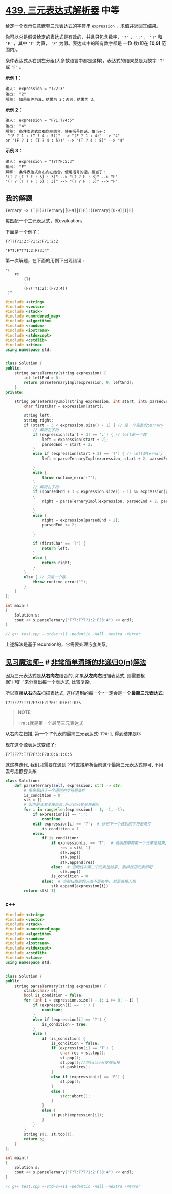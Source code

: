 # [439. 三元表达式解析器](https://leetcode-cn.com/problems/ternary-expression-parser/) 中等

给定一个表示任意嵌套三元表达式的字符串 `expression` ，求值并返回其结果。

你可以总是假设给定的表达式是有效的，并且只包含数字，`'?'` ， `':'` ， `'T'` 和 `'F'` ，其中 `'T'` 为真， `'F'` 为假。表达式中的所有数字都是 **一位** 数(即在 **[0,9]** 范围内)。

条件表达式从右到左分组(大多数语言中都是这样)，表达式的结果总是为数字 `'T'` 或 `'F'` 。

**示例 1：**

```
输入： expression = "T?2:3"
输出： "2"
解释： 如果条件为真，结果为 2；否则，结果为 3。
```

**示例 2：**

```
输入： expression = "F?1:T?4:5"
输出： "4"
解释： 条件表达式自右向左结合。使用括号的话，相当于：
 "(F ? 1 : (T ? 4 : 5))" --> "(F ? 1 : 4)" --> "4"
or "(F ? 1 : (T ? 4 : 5))" --> "(T ? 4 : 5)" --> "4"
```

**示例 3：**

```
输入： expression = "T?T?F:5:3"
输出： "F"
解释： 条件表达式自右向左结合。使用括号的话，相当于：
"(T ? (T ? F : 5) : 3)" --> "(T ? F : 3)" --> "F"
"(T ? (T ? F : 5) : 3)" --> "(T ? F : 5)" --> "F"
```

## 我的解题

```
Ternary -> (T|F)?(Ternary|[0-9]|T|F):(Ternary|[0-9]|T|F)
```

每匹配一个三元表达式，就evaluation。

下面是一个例子：

```
T?T?T?1:2:F?1:2:F?1:2:2
```

```
"F?T:F?T?1:2:F?3:4"
```

第一次解题，在下面的用例下出现错误 :

```
"(
    F?
        (T)
        :
        (F?(T?1:2):(F?3:4))
 )"
```



```C++
#include <string>
#include <vector>
#include <stack>
#include <unordered_map>
#include <algorithm>
#include <random>
#include <iostream>
#include <stdexcept>
#include <cstdlib>
#include <ctime>
using namespace std;


class Solution {
public:
	string parseTernary(string expression) {
		int leftEnd = 0;
		return parseTernaryImpl(expression, 0, leftEnd);
	}
private:

	string parseTernaryImpl(string expression, int start, int& parsedEnd) {
		char firstChar = expression[start];

		string left;
		string right;
		if (start + 3 < expression.size() - 1) { // 是一个完整的ternary 
			// 解析左子树
			if (expression[start + 3] == ':') { // left是一个数
				left = expression[start + 2];
				parsedEnd = start + 2;
			}
			else if (expression[start + 3] == '?') { // left是ternary 
				left = parseTernaryImpl(expression, start + 2, parsedEnd);

			}
			else {
				throw runtime_error("");
			}
			// 解析右子树
			if ((parsedEnd + 3 < expression.size() - 1) && expression[parsedEnd + 3] == '?')  // right是ternary 
			{
				right = parseTernaryImpl(expression, parsedEnd + 2, parsedEnd);

			}
			else {
				right = expression[parsedEnd + 2];
				parsedEnd += 2;

			}

			if (firstChar == 'T') {
				return left;
			}
			else {
				return right;
			}
		}
		else { // 只是一个数
			throw runtime_error("");
		}
	}
};

int main()
{
	Solution s;
	cout << s.parseTernary("F?T:F?T?1:2:F?3:4") << endl;
}

// g++ test.cpp --std=c++11 -pedantic -Wall -Wextra -Werror

```

上述解法是基于recursion的，它需要处理嵌套关系。

## [见习魔法师~](https://leetcode-cn.com/u/jian-xi-mo-fa-shi-2/) #  [非常简单清晰的非递归O(n)解法](https://leetcode-cn.com/problems/ternary-expression-parser/solution/python-fei-chang-jian-dan-qing-xi-de-fei-di-gui-on/)

因为三元表达式是**从右向左**结合的, 如果**从左向右**扫描表达式, 则需要根据'`?`'和'`:`'来分离出每一个表达式, 比较复杂.

所以直接**从右向左**扫描表达式, 这样遇到的每一个`?`一定会是一个**最简三元表达式**:

```
T?T?F?7:T?T?F?3:F?T?0:1:0:6:1:0:5
```

> NOTE: 
>
> `T?0:1`就是第一个最简三元表达式

从右向左扫描, 第一个'?'代表的最简三元表达式: `T?0:1`, 得到结果是0:

现在这个源表达式变成了:
```
T?T?F?7:T?T?F?3:F?0:0:6:1:0:5
```
就这样迭代, 我们只需要在遇到'`?`'时直接解析当前这个最简三元表达式即可, 不用去考虑嵌套关系

```Python
class Solution:
    def parseTernary(self, expression: str) -> str:
        # 用来标记下一个遇到的字符是条件
        is_condition = 0
        stk = []
        # 因为是从右至左结合,所以也从右至左遍历
        for i in range(len(expression) - 1, -1, -1):
            if expression[i] == ':':
                continue
            elif expression[i] == '?':  # 标记下一个遇到的字符是条件
                is_condition = 1
            else:
                if is_condition:
                    if expression[i] == 'T':  # 说明栈中的第一个元素是结果, 但要把错误结果删掉
                        res = stk[-1]
                        stk.pop()
                        stk.pop()
                        stk.append(res)
                    else:  # 说明栈中第二个元素是结果, 删掉栈顶元素即可
                        stk.pop()
                    is_condition = 0
                else:  # 当前扫描到的元素不是条件, 就是直接入栈
                    stk.append(expression[i])
        return stk[-1]
```

### c++

```c++
#include <string>
#include <vector>
#include <stack>
#include <unordered_map>
#include <algorithm>
#include <random>
#include <iostream>
#include <stdexcept>
#include <cstdlib>
#include <ctime>
using namespace std;


class Solution {
public:
	string parseTernary(string expression) {
		stack<char> st;
		bool is_condition = false;
		for (int i = expression.size() - 1; i >= 0; --i) {
			if (expression[i] == ':') {
				continue;
			}
			else if (expression[i] == '?') {
				is_condition = true;
			}
			else {
				if (is_condition) {
					is_condition = false;
					if (expression[i] == 'T') {
						char res = st.top();
						st.pop();
						st.pop();//将false分支弹出栈
						st.push(res);
					}
					else if (expression[i] == 'F') {
						st.pop();
					}
					else {
						std::abort();
					}
				}
				else {
					st.push(expression[i]);
				}
			}
		}
		string s(1, st.top());
		return s;
	}
};

int main()
{
	Solution s;
	cout << s.parseTernary("F?T:F?T?1:2:F?3:4") << endl;
}

// g++ test.cpp --std=c++11 -pedantic -Wall -Wextra -Werror

```

